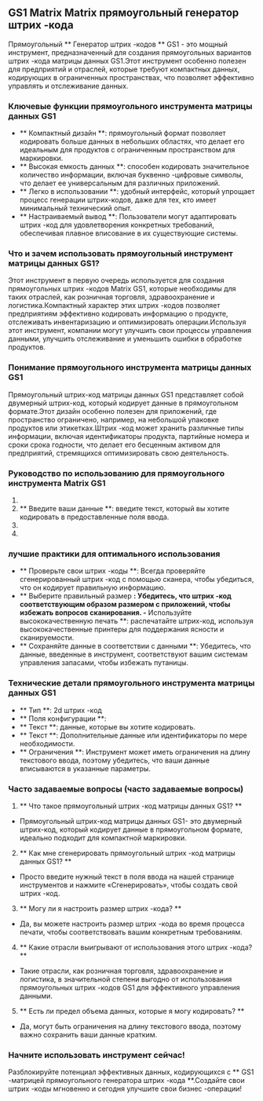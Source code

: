 ## GS1 Matrix Matrix прямоугольный генератор штрих -кода

Прямоугольный ** Генератор штрих -кодов ** GS1 - это мощный инструмент, предназначенный для создания прямоугольных вариантов штрих -кода матрицы данных GS1.Этот инструмент особенно полезен для предприятий и отраслей, которые требуют компактных данных, кодирующих в ограниченных пространствах, что позволяет эффективно управлять и отслеживание данных.

### Ключевые функции прямоугольного инструмента матрицы данных GS1

- ** Компактный дизайн **: прямоугольный формат позволяет кодировать больше данных в небольших областях, что делает его идеальным для продуктов с ограниченным пространством для маркировки.
- ** Высокая емкость данных **: способен кодировать значительное количество информации, включая буквенно -цифровые символы, что делает ее универсальным для различных приложений.
- ** Легко в использовании **: удобный интерфейс, который упрощает процесс генерации штрих-кодов, даже для тех, кто имеет минимальный технический опыт.
- ** Настраиваемый вывод **: Пользователи могут адаптировать штрих -код для удовлетворения конкретных требований, обеспечивая плавное вписование в их существующие системы.

### Что и зачем использовать прямоугольный инструмент матрицы данных GS1?

Этот инструмент в первую очередь используется для создания прямоугольных штрих -кодов Matrix GS1, которые необходимы для таких отраслей, как розничная торговля, здравоохранение и логистика.Компактный характер этих штрих -кодов позволяет предприятиям эффективно кодировать информацию о продукте, отслеживать инвентаризацию и оптимизировать операции.Используя этот инструмент, компании могут улучшить свои процессы управления данными, улучшить отслеживание и уменьшить ошибки в обработке продуктов.

### Понимание прямоугольного инструмента матрицы данных GS1

Прямоугольный штрих-код матрицы данных GS1 представляет собой двумерный штрих-код, который кодирует данные в прямоугольном формате.Этот дизайн особенно полезен для приложений, где пространство ограничено, например, на небольшой упаковке продуктов или этикетках.Штрих -код может хранить различные типы информации, включая идентификаторы продукта, партийные номера и сроки срока годности, что делает его бесценным активом для предприятий, стремящихся оптимизировать свою деятельность.

### Руководство по использованию для прямоугольного инструмента Matrix GS1

1.
2. ** Введите ваши данные **: введите текст, который вы хотите кодировать в предоставленные поля ввода.
3.
4.

### лучшие практики для оптимального использования

- ** Проверьте свои штрих -коды **: Всегда проверяйте сгенерированный штрих -код с помощью сканера, чтобы убедиться, что он кодирует правильную информацию.
- ** Выберите правильный размер **: Убедитесь, что штрих -код соответствующим образом размером с приложений, чтобы избежать вопросов сканирования.
-** Используйте высококачественную печать **: распечатайте штрих-код, используя высококачественные принтеры для поддержания ясности и сканируемости.
- ** Сохраняйте данные в соответствии с данными **: Убедитесь, что данные, введенные в инструмент, соответствуют вашим системам управления запасами, чтобы избежать путаницы.

### Технические детали прямоугольного инструмента матрицы данных GS1

- ** Тип **: 2d штрих -код
- ** Поля конфигурации **:
- ** Текст **: данные, которые вы хотите кодировать.
- ** Текст **: Дополнительные данные или идентификаторы по мере необходимости.
- ** Ограничения **: Инструмент может иметь ограничения на длину текстового ввода, поэтому убедитесь, что ваши данные вписываются в указанные параметры.

### Часто задаваемые вопросы (часто задаваемые вопросы)

1. ** Что такое прямоугольный штрих -код матрицы данных GS1? **
- Прямоугольный штрих-код матрицы данных GS1- это двумерный штрих-код, который кодирует данные в прямоугольном формате, идеально подходит для компактной маркировки.

2. ** Как мне сгенерировать прямоугольный штрих -код матрицы данных GS1? **
- Просто введите нужный текст в поля ввода на нашей странице инструментов и нажмите «Сгенерировать», чтобы создать свой штрих -код.

3. ** Могу ли я настроить размер штрих -кода? **
- Да, вы можете настроить размер штрих -кода во время процесса печати, чтобы соответствовать вашим конкретным требованиям.

4. ** Какие отрасли выигрывают от использования этого штрих -кода? **
- Такие отрасли, как розничная торговля, здравоохранение и логистика, в значительной степени выгодно от использования прямоугольных штрих -кодов GS1 для эффективного управления данными.

5. ** Есть ли предел объема данных, которые я могу кодировать? **
- Да, могут быть ограничения на длину текстового ввода, поэтому важно сохранить ваши данные кратким.

### Начните использовать инструмент сейчас!

Разблокируйте потенциал эффективных данных, кодирующихся с ** GS1 -матрицей прямоугольного генератора штрих -кода **.Создайте свои штрих -коды мгновенно и сегодня улучшите свои бизнес -операции!